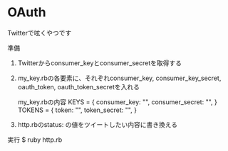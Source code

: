 # OAuth
Twitterで呟くやつです

準備
1. Twitterからconsumer_keyとconsumer_secretを取得する


2. my_key.rbの各要素に、それぞれconsumer_key, consumer_key_secret, oauth_token, oauth_token_secretを入れる

   my_key.rbの内容
    KEYS = {
      consumer_key: "",
      consumer_secret: "",
    }
    TOKENS = {
      token: "",
      token_secret: "",
    }

3. http.rbのstatus: の値をツイートしたい内容に書き換える

実行
$ ruby http.rb
